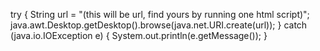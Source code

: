 try {
  String url = "(this will be url, find yours by running one html script)";
  java.awt.Desktop.getDesktop().browse(java.net.URI.create(url));
}
catch (java.io.IOException e) {
    System.out.println(e.getMessage());
}
